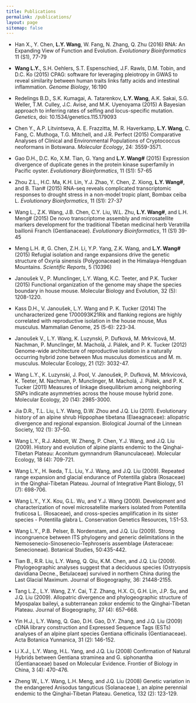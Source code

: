 ```yaml
---
title: Publications
permalink: /publications/
layout: page
sitemap: false 
---
```


*  Han X., Y. Chen, **L.Y. Wang**, W. Fang, N. Zhang, Q. Zhu (2016) RNA: An Expanding View of Function and Evolution. *Evolutionary Bioinformatics* 11 (S1), 77-79

*  **Wang L.Y.**, S.H. Oehlers, S.T. Espenschied, J.F. Rawls, D.M. Tobin, and D.C. Ko (2015) CPAG: software for leveraging pleiotropy in GWAS to reveal similarity between human traits links fatty acids and intestinal inflammation. *Genome Biology*, 16:190

*  Redelings B.D., S.K. Kumagai, A. Tatarenkov, **L.Y. Wang**, A.K. Sakai, S.G. Weller, T.M. Culley, J.C. Avise, and M.K. Uyenoyama (2015) A Bayesian approach to inferring rates of selfing and locus-specific mutation. *Genetics*, doi: 10.1534/genetics.115.179093

*  Chen Y., A.P. Litvintseva, A. E. Frazzitta, M. R. Haverkamp, **L.Y. Wang**, C. Fang, C. Muthoga, T.G. Mitchell, and J.R. Perfect (2015) Comparative Analyses of Clinical and Environmental Populations of Cryptococcus neoformans in Botswana. *Molecular Ecology*, 24: 3559-3571.

*  Gao D.H., D.C. Ko, X.M. Tian, G. Yang and **L.Y. Wang#** (2015) Expression divergence of duplicate genes in the protein kinase superfamily in Pacific oyster. *Evolutionary Bioinformatics*, 11 (S1): 57-65

*  Zhou Z.L., H.C. Ma, K.H. Lin, Y.J. Zhao, Y. Chen, Z. Xiong, **L.Y. Wang#**, and B. Tian# (2015) RNA-seq reveals complicated transcriptomic responses to drought stress in a non-model tropic plant, Bombax ceiba L.  *Evolutionary Bioinformatics*, 11 (S1): 27-37

*  Wang L., Z.K. Wang, J.B. Chen, C.Y. Liu, W.L. Zhu, **L.Y. Wang#**, and L.H. Meng# (2015) De novo transcriptome assembly and microsatellite markers development for the traditional Tibetan medicinal herb Veratrilla baillonii Franch (Gentianaceae). *Evolutionary Bioinformatics*, 11 (S1) 39-45

*  Meng L.H. #, G. Chen, Z.H. Li, Y.P. Yang, Z.K. Wang, and **L.Y. Wang#** (2015) Refugial isolation and range expansions drive the genetic structure of Oxyria sinensis (Polygonaceae) in the Himalaya-Hengduan Mountains. *Scientific Reports*, 5 (10396)

*  Janoušek V., P. Munclinger, L.Y. Wang, K.C. Teeter, and P.K. Tucker (2015) Functional organization of the genome may shape the species boundary in house mouse. Molecular Biology and Evolution, 32 (5): 1208-1220.

*  Kass D.H., V. Janoušek, L.Y. Wang and P. K. Tucker (2014) The uncharacterized gene 1700093K21Rik and flanking regions are highly correlated with reproductive isolation in the house mouse, Mus musculus. Mammalian Genome, 25 (5-6): 223-34.

*  Janoušek V., L.Y. Wang, K. Luzynski, P. Dufková, M. Mrkvicová, M. Nachman, P. Munclinger, M. Macholá, J. Piálek, and P. K. Tucker (2012) Genome-wide architecture of reproductive isolation in a naturally occurring hybrid zone between Mus musculus domesticus and M. m. musculus. Molecular Ecology, 21 (12): 3032-47.

*  Wang L.Y., K. Luzynski, J. Pool, V. Janoušek, P. Dufková, M. Mrkvicová, K. Teeter, M. Nachman, P. Munclinger, M. Macholá, J. Piálek, and P. K. Tucker (2011) Measures of linkage disequilibrium among neighboring SNPs indicate asymmetries across the house mouse hybrid zone. Molecular Ecology, 20 (14): 2985-3000.

*  Jia D.R., T.L. Liu, L.Y. Wang, D.W. Zhou and J.Q. Liu (2011). Evolutionary history of an alpine shrub Hippophae tibetana (Elaeagnaceae): allopatric divergence and regional expansion. Biological Journal of the Linnean Society, 102 (1): 37–50.

*  Wang L.Y., R.J. Abbott, W. Zheng, P. Chen, Y.J. Wang, and J.Q. Liu (2009). History and evolution of alpine plants endemic to the Qinghai-Tibetan Plateau: Aconitum gymnandrum (Ranunculaceae). Molecular Ecology, 18 (4): 709-721.

*  Wang L.Y., H. Ikeda, T.L. Liu, Y.J. Wang, and J.Q. Liu (2009). Repeated range expansion and glacial endurance of Potentilla glabra (Rosaceae) in the Qinghai-Tibetan Plateau. Journal of Integrative Plant Biology, 51 (7): 698-706.

*  Wang L.Y., Y.X. Kou, G.L. Wu, and Y.J. Wang (2009). Development and characterization of novel microsatellite markers isolated from Potentilla fruticosa L. (Rosaceae), and cross-species amplification in its sister species - Potentilla glabra L. Conservation Genetics Resources, 1:51-53.

*  Wang L.Y., P.B. Pelser, B. Nordenstam, and J.Q. Liu (2009). Strong incongruence between ITS phylogeny and generic delimitations in the Nemosenecio-Sinosenecio-Tephroseris assemblage (Asteraceae: Senecioneae). Botanical Studies, 50:435-442.

*  Tian B., R.R. Liu, L.Y. Wang, Q. Qiu, K.M. Chen, and J.Q. Liu (2009). Phylogeographic analyses suggest that a deciduous species (Ostryopsis davidiana Decne., Betulaceae) survived in northern China during the Last Glacial Maximum. Journal of Biogeography, 36: 21448-2155.

*  Tang L.Z., L.Y. Wang, Z.Y. Cai, T.Z. Zhang, H.X. Ci, G.H. Lin, J.P. Su, and J.Q. Liu (2009). Allopatric divergence and phylogeographic structure of Myospalax baileyi, a subterranean zokor endemic to the Qinghai-Tibetan Plateau. Journal of Biogeography, 37 (4): 657–668.

*  Yin H.J., L.Y. Wang, Q. Gao, D.H. Gao, D.Y. Zhang, and J.Q. Liu (2009) cDNA library construction and Expressed Sequence Tags (ESTs) analyses of an alpine plant species Gentiana officinalis (Gentianaceae). Acta Botanica Yunnanica, 31 (2): 146-152.


*  Li X.J., L.Y. Wang, H.L. Yang, and J.Q. Liu (2008) Confirmation of Natural Hybrids between Gentiana straminea and G. siphonantha (Gentianaceae) based on Molecular Evidence. Frontier of Biology in China, 3 (4): 470-476.

*  Zheng W., L.Y. Wang, L.H. Meng, and J.Q. Liu (2008) Genetic variation in the endangered Anisodus tanguticus (Solanaceae ), an alpine perennial endemic to the Qinghai-Tibetan Plateau. Genetica, 132 (2): 123-129.
